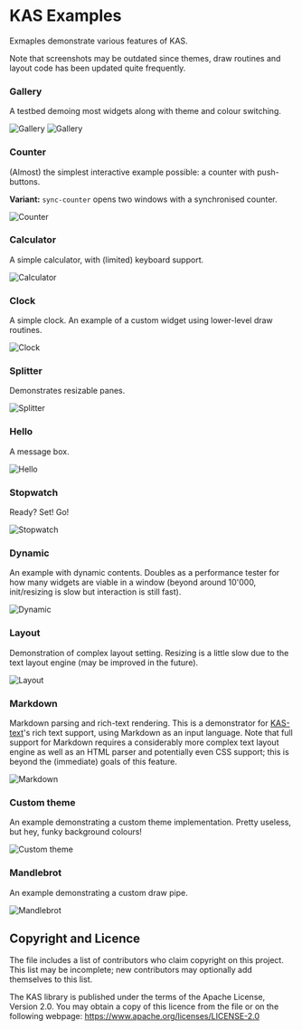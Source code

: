 KAS Examples
==========

Exmaples demonstrate various features of KAS.

Note that screenshots may be outdated since themes, draw routines and layout code has been updated quite frequently.

### Gallery

A testbed demoing most widgets along with theme and colour switching.

![Gallery](../../screenshots/gallery.png)
![Gallery](https://github.com/kas-gui/data-dump/blob/master/video/gallery.png)

### Counter

(Almost) the simplest interactive example possible: a counter with push-buttons.

**Variant:** `sync-counter` opens two windows with a synchronised counter.

![Counter](../../screenshots/counter.png)

### Calculator

A simple calculator, with (limited) keyboard support.

![Calculator](../../screenshots/calculator.png)

### Clock

A simple clock. An example of a custom widget using lower-level draw routines.

![Clock](../../screenshots/clock.png)

### Splitter

Demonstrates resizable panes.

![Splitter](../../screenshots/splitter.gif)

### Hello

A message box.

![Hello](../../screenshots/hello.png)

### Stopwatch

Ready? Set! Go!

![Stopwatch](../../screenshots/stopwatch.png)

### Dynamic

An example with dynamic contents. Doubles as a performance tester for how many
widgets are viable in a window (beyond around 10'000, init/resizing is slow but
interaction is still fast).

![Dynamic](../../screenshots/dynamic.png)

### Layout

Demonstration of complex layout setting. Resizing is a little slow due to the
text layout engine (may be improved in the future).

![Layout](../../screenshots/layout.png)

### Markdown

Markdown parsing and rich-text rendering. This is a demonstrator for
[KAS-text](https://github.com/kas-gui/kas-text/)'s rich text support, using
Markdown as an input language. Note that full support for Markdown requires a
considerably more complex text layout engine as well as an HTML parser and
potentially even CSS support; this is beyond the (immediate) goals of this feature.

![Markdown](../../screenshots/markdown.png)

### Custom theme

An example demonstrating a custom theme implementation.
Pretty useless, but hey, funky background colours!

![Custom theme](../../screenshots/theme.png)

### Mandlebrot

An example demonstrating a custom draw pipe.

![Mandlebrot](../../screenshots/mandlebrot.png)

Copyright and Licence
-------

The <COPYRIGHT> file includes a list of contributors who claim copyright on this
project. This list may be incomplete; new contributors may optionally add
themselves to this list.

The KAS library is published under the terms of the Apache License, Version 2.0.
You may obtain a copy of this licence from the <LICENSE-APACHE> file or on
the following webpage: <https://www.apache.org/licenses/LICENSE-2.0>
